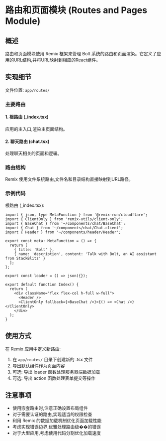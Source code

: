 # 路由和页面模块 (Routes and Pages Module)

## 概述

路由和页面模块使用 Remix 框架来管理 Bolt 系统的路由和页面渲染。它定义了应用的URL结构,并将URL映射到相应的React组件。

## 实现细节

文件位置: `app/routes/`

### 主要路由

#### 1. 根路由 (_index.tsx)

应用的主入口,渲染主页面结构。

#### 2. 聊天路由 (chat.tsx)

处理聊天相关的页面和逻辑。

### 路由结构

Remix 使用文件系统路由,文件名和目录结构直接映射到URL路径。

### 示例代码

根路由 (_index.tsx):

```tsx
import { json, type MetaFunction } from '@remix-run/cloudflare';
import { ClientOnly } from 'remix-utils/client-only';
import { BaseChat } from '~/components/chat/BaseChat';
import { Chat } from '~/components/chat/Chat.client';
import { Header } from '~/components/header/Header';

export const meta: MetaFunction = () => {
  return [
    { title: 'Bolt' },
    { name: 'description', content: 'Talk with Bolt, an AI assistant from StackBlitz' }
  ];
};

export const loader = () => json({});

export default function Index() {
  return (
    <div className="flex flex-col h-full w-full">
      <Header />
      <ClientOnly fallback={<BaseChat />}>{() => <Chat />}</ClientOnly>
    </div>
  );
}
````


## 使用方式

在 Remix 应用中定义新路由:

1. 在 `app/routes/` 目录下创建新的 .tsx 文件
2. 导出默认组件作为页面内容
3. 可选: 导出 loader 函数处理服务器端数据加载
4. 可选: 导出 action 函数处理表单提交等操作

## 注意事项

- 使用嵌套路由时,注意正确设置布局组件
- 对于需要认证的路由,实现适当的权限检查
- 利用 Remix 的数据加载机制优化页面加载性能
- 考虑实现错误边界,优雅处理路由级��的错误
- 对于大型应用,考虑使用代码分割优化加载速度
